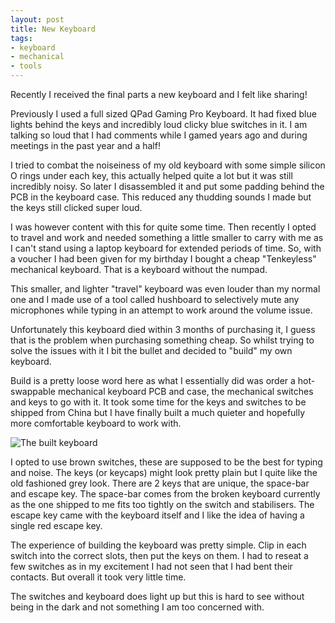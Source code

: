 ```yaml
---
layout: post
title: New Keyboard
tags:
- keyboard
- mechanical
- tools
---
```


Recently I received the final parts a new keyboard and I felt like sharing!

Previously I used a full sized QPad Gaming Pro Keyboard. It had fixed blue
lights behind the keys and incredibly loud clicky blue switches in it. I am
talking so loud that I had comments while I gamed years ago and during meetings
in the past year and a half!

I tried to combat the noiseiness of my old keyboard with some simple silicon O
rings under each key, this actually helped quite a lot but it was still
incredibly noisy. So later I disassembled it and put some padding behind the
PCB in the keyboard case. This reduced any thudding sounds I made but the keys
still clicked super loud.

I was however content with this for quite some time. Then recently I opted to
travel and work and needed something a little smaller to carry with me as I
can't stand using a laptop keyboard for extended periods of time. So, with a
voucher I had been given for my birthday I bought a cheap "Tenkeyless"
mechanical keyboard. That is a keyboard without the numpad.

This smaller, and lighter "travel" keyboard was even louder than my normal one
and I made use of a tool called hushboard to selectively mute any microphones
while typing in an attempt to work around the volume issue.

Unfortunately this keyboard died within 3 months of purchasing it, I guess that
is the problem when purchasing something cheap. So whilst trying to solve the
issues with it I bit the bullet and decided to "build" my own keyboard.

Build is a pretty loose word here as what I essentially did was order a
hot-swappable mechanical keyboard PCB and case, the mechanical switches and
keys to go with it. It took some time for the keys and switches to be shipped
from China but I have finally built a much quieter and hopefully more
comfortable keyboard to work with.

<img
  alt='The built keyboard'
  src='{{ "assets/keyboard-opt.jpg" | absolute_url  }}'
  class='blog-image'
/>

I opted to use brown switches, these are supposed to be the best for typing and
noise. The keys (or keycaps) might look pretty plain but I quite like the old
fashioned grey look. There are 2 keys that are unique, the space-bar and escape
key. The space-bar comes from the broken keyboard currently as the one shipped
to me fits too tightly on the switch and stabilisers. The escape key came with
the keyboard itself and I like the idea of having a single red escape key.

The experience of building the keyboard was pretty simple. Clip in each switch
into the correct slots, then put the keys on them. I had to reseat a few
switches as in my excitement I had not seen that I had bent their contacts. But
overall it took very little time.

The switches and keyboard does light up but this is hard to see without being
in the dark and not something I am too concerned with.
